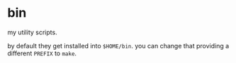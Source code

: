 bin
===

my utility scripts.

by default they get installed into `$HOME/bin`. you can change that providing a
different `PREFIX` to `make`.
